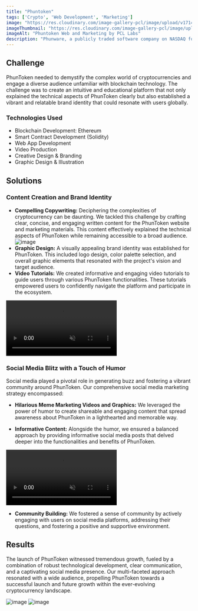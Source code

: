 ```yaml
---
title: "Phuntoken"
tags: ['Crypto', 'Web Development', 'Marketing']
image: "https://res.cloudinary.com/image-gallery-pcl/image/upload/v1714789946/Blawby/PhunToken_Featured_xnrc2t.webp"
imageThumbnail: "https://res.cloudinary.com/image-gallery-pcl/image/upload/v1714791180/Blawby/Phuntoken_ut3wry.webp"
imageAlt: "Phuntoken Web and Marketing by PCL Labs"
description: "Phunware, a publicly traded software company on NASDAQ for over 20 years, embarked on a groundbreaking initiative: PhunToken. This Ethereum-based project aims to revolutionize the mobile experience by creating a secure and versatile ecosystem. Our agency was entrusted with the development and launch of PhunToken, encompassing various facets of the project."
---
```


## Challenge

PhunToken needed to demystify the complex world of cryptocurrencies and engage a diverse audience unfamiliar with blockchain technology. The challenge was to create an intuitive and educational platform that not only explained the technical aspects of PhunToken clearly but also established a vibrant and relatable brand identity that could resonate with users globally. 

### Technologies Used

* Blockchain Development: Ethereum 
* Smart Contract Development (Solidity)
* Web App Development
* Video Production
* Creative Design & Branding
* Graphic Design & Illustration

## Solutions

### Content Creation and Brand Identity

* **Compelling Copywriting:**  Deciphering the complexities of cryptocurrency can be daunting. We tackled this challenge by crafting clear, concise, and engaging written content for the PhunToken website and marketing materials. This content effectively explained the technical aspects of PhunToken while remaining accessible to a broad audience.
![image](https://res.cloudinary.com/image-gallery-pcl/image/upload/v1715634345/Blawby/phunware_stake_value_rd05ff.webp)
* **Graphic Design:** A visually appealing brand identity was established for PhunToken. This included logo design, color palette selection, and overall graphic elements that resonated with the project's vision and target audience.
* **Video Tutorials:**  We created informative and engaging video tutorials to guide users through various PhunToken functionalities. These tutorials empowered users to confidently navigate the platform and participate in the ecosystem.
<video controls autoplay loop muted playsinline class="w-full">
  <source src="https://res.cloudinary.com/image-gallery-pcl/video/upload/v1715635200/Blawby/How_To_Buy_Ethereum___PhunToken_1_if6nbd.mp4" type="video/mp4">
  Your browser does not support the video tag.
</video>

### Social Media Blitz with a Touch of Humor

Social media played a pivotal role in generating buzz and fostering a vibrant community around PhunToken. Our comprehensive social media marketing strategy encompassed:

* **Hilarious Meme Marketing Videos and Graphics:** We leveraged the power of humor to create shareable and engaging content that spread awareness about PhunToken in a lighthearted and memorable way.

* **Informative Content:** Alongside the humor, we ensured a balanced approach by providing informative social media posts that delved deeper into the functionalities and benefits of PhunToken.
<video controls autoplay loop muted playsinline class="w-full">
  <source src="https://res.cloudinary.com/image-gallery-pcl/video/upload/v1715634659/Blawby/phunware_competitive_advantage_vycij9.mp4" type="video/mp4">
  Your browser does not support the video tag.
</video>

* **Community Building:** We fostered a sense of community by actively engaging with users on social media platforms, addressing their questions, and fostering a positive and supportive environment.

## Results

The launch of PhunToken witnessed tremendous growth, fueled by a combination of robust technological development, clear communication, and a captivating social media presence. Our multi-faceted approach resonated with a wide audience, propelling PhunToken towards a successful launch and future growth within the ever-evolving cryptocurrency landscape.

![image](https://res.cloudinary.com/image-gallery-pcl/image/upload/v1715792884/Blawby/phuntoken_betting_bmkqpn.webp)
![image](https://res.cloudinary.com/image-gallery-pcl/image/upload/v1715792952/Blawby/phunware_stake_tokens_ngpueb.webp)
